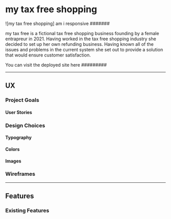 # my tax free shopping

![my tax free shopping] am i responsive #######
 
 my tax free is a fictional tax free shopping business founding by a female entrapreur in 2021. Having worked in the tax free shopping industry she decided to set up her own refunding business. Having known all of the issues and problems in the current system she set out to provide a solution that would ensure customer satisfaction. 

 You can visit the deployed site here #########

 ---
 ## UX

 ### Project Goals 

#### User Stories

 ### Design Choices

 #### Typography

 #### Colors

 #### Images

### Wireframes 

 ---
 ## Features

 ### Existing Features